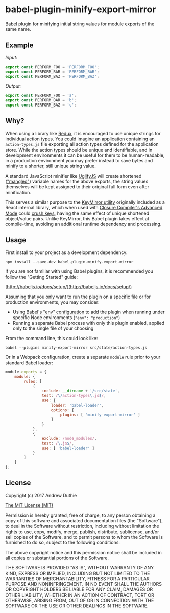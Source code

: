 babel-plugin-minify-export-mirror
=================================

Babel plugin for minifying initial string values for module exports of the same name.

## Example

_Input:_

```js
export const PERFORM_FOO = 'PERFORM_FOO';
export const PERFORM_BAR = 'PERFORM_BAR';
export const PERFORM_BAZ = 'PERFORM_BAZ';
```

_Output:_

```js
export const PERFORM_FOO = 'a';
export const PERFORM_BAR = 'b';
export const PERFORM_BAZ = 'c';
```

## Why?

When using a library like [Redux](http://redux.js.org/), it is encouraged to use unique strings for individual action types. You could imagine an application containing an `action-types.js` file exporting all action types defined for the application store. While the action types should be unique and identifiable, and in development environments it can be useful for them to be human-readable, in a production environment you may prefer instead to save bytes and minify to a shorter, still unique string value.

A standard JavaScript minifier like [UglifyJS](https://github.com/mishoo/UglifyJS2) will create shortened (["mangled"](https://github.com/mishoo/UglifyJS2#mangle-options)) variable names for the above exports, the string values themselves will be kept assigned to their original full form even after minification.

This serves a similar purpose to the [KeyMirror utility](https://github.com/STRML/keyMirror) originally included as a React internal library, which when used with [Closure Compiler's Advanced Mode](https://developers.google.com/closure/compiler/docs/api-tutorial3) could [crush keys](https://github.com/STRML/keyMirror), having the same effect of unique shortened object/value pairs. Unlike KeyMirror, this Babel plugin takes effect at compile-time, avoiding an additional runtime dependency and processing.

## Usage

First install to your project as a development dependency:

```
npm install --save-dev babel-plugin-minify-export-mirror
```

If you are not familiar with using Babel plugins, it is recommended you follow the "Getting Started" guide:

[http://babeljs.io/docs/setup/](http://babeljs.io/docs/setup/)

Assuming that you only want to run the plugin on a specific file or for production environments, you may consider:

- Using [Babel's "env" configuration](https://babeljs.io/docs/usage/babelrc/#env-option) to add the plugin when running under specific Node environments (`"env": "production"`)
- Running a separate Babel process with only this plugin enabled, applied only to the single file of your choosing

From the command line, this could look like:

```
babel --plugins minify-export-mirror src/state/action-types.js 
```

Or in a Webpack configuration, create a separate `module` rule prior to your standard Babel loader:

```js
module.exports = {
	module: {
		rules: [
			{
				include: __dirname + '/src/state',
				test: /\/action-types\.js$/,
				use: {
					loader: 'babel-loader',
					options: {
						plugins: [ 'minify-export-mirror' ]
					}
				}
			},
			{
				exclude: /node_modules/,
				test: /\.js$/,
				use: [ 'babel-loader' ]
			}
		]
	}
};
```

## License

Copyright (c) 2017 Andrew Duthie

[The MIT License (MIT)](https://opensource.org/licenses/MIT)

Permission is hereby granted, free of charge, to any person obtaining a copy of this software and associated documentation files (the "Software"), to deal in the Software without restriction, including without limitation the rights to use, copy, modify, merge, publish, distribute, sublicense, and/or sell copies of the Software, and to permit persons to whom the Software is furnished to do so, subject to the following conditions:

The above copyright notice and this permission notice shall be included in all copies or substantial portions of the Software.

THE SOFTWARE IS PROVIDED "AS IS", WITHOUT WARRANTY OF ANY KIND, EXPRESS OR IMPLIED, INCLUDING BUT NOT LIMITED TO THE WARRANTIES OF MERCHANTABILITY, FITNESS FOR A PARTICULAR PURPOSE AND NONINFRINGEMENT. IN NO EVENT SHALL THE AUTHORS OR COPYRIGHT HOLDERS BE LIABLE FOR ANY CLAIM, DAMAGES OR OTHER LIABILITY, WHETHER IN AN ACTION OF CONTRACT, TORT OR OTHERWISE, ARISING FROM, OUT OF OR IN CONNECTION WITH THE SOFTWARE OR THE USE OR OTHER DEALINGS IN THE SOFTWARE.
